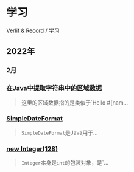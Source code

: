 # 学习

[Verlif & Record](../readme.md) / 学习

## __2022年__

### __2月__

### [在Java中提取字符串中的区域数据](../docs/学习/使用Java提取字符串中的区域数据.md)
> 这里的区域数据指的是类似于`Hello #{nam...

### [SimpleDateFormat](../docs/学习/SimpleDateFormat.md)
> `SimpleDateFormat`是Java用于...

### [new Integer(128)](../docs/学习/new&#32;Integer(128).md)
> `Integer`本身是`int`的包装对象，是`...

